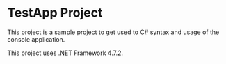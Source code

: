 # TestApp Project
This project is a sample project to get used to C# syntax and usage of the console application.<p>

This project uses .NET Framework 4.7.2.